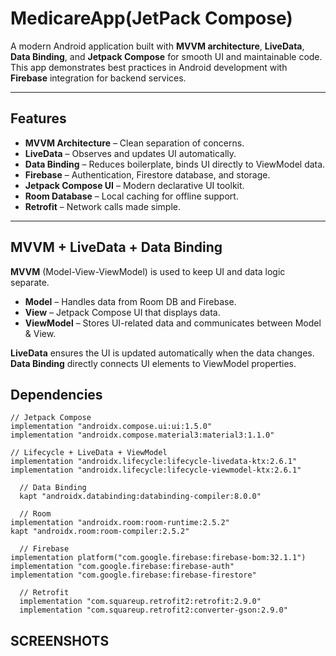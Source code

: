 #  MedicareApp(JetPack Compose)

A modern Android application built with **MVVM architecture**, **LiveData**, **Data Binding**, and **Jetpack Compose** for smooth UI and maintainable code.  
This app demonstrates best practices in Android development with **Firebase** integration for backend services.

---

##  Features

-  **MVVM Architecture** – Clean separation of concerns.
-  **LiveData** – Observes and updates UI automatically.
-  **Data Binding** – Reduces boilerplate, binds UI directly to ViewModel data.
-  **Firebase** – Authentication, Firestore database, and storage.
-  **Jetpack Compose UI** – Modern declarative UI toolkit.
-  **Room Database** – Local caching for offline support.
-  **Retrofit** – Network calls made simple.

---

##  MVVM + LiveData + Data Binding

**MVVM** (Model-View-ViewModel) is used to keep UI and data logic separate.

- **Model** – Handles data from Room DB and Firebase.
- **View** – Jetpack Compose UI that displays data.
- **ViewModel** – Stores UI-related data and communicates between Model & View.

**LiveData** ensures the UI is updated automatically when the data changes.  
**Data Binding** directly connects UI elements to ViewModel properties.
## Dependencies



    // Jetpack Compose
    implementation "androidx.compose.ui:ui:1.5.0"
    implementation "androidx.compose.material3:material3:1.1.0"

    // Lifecycle + LiveData + ViewModel
    implementation "androidx.lifecycle:lifecycle-livedata-ktx:2.6.1"
    implementation "androidx.lifecycle:lifecycle-viewmodel-ktx:2.6.1"

      // Data Binding
      kapt "androidx.databinding:databinding-compiler:8.0.0"

      // Room
    implementation "androidx.room:room-runtime:2.5.2"
    kapt "androidx.room:room-compiler:2.5.2"

      // Firebase
    implementation platform("com.google.firebase:firebase-bom:32.1.1")
    implementation "com.google.firebase:firebase-auth"
    implementation "com.google.firebase:firebase-firestore"

      // Retrofit
      implementation "com.squareup.retrofit2:retrofit:2.9.0"
      implementation "com.squareup.retrofit2:converter-gson:2.9.0"

## SCREENSHOTS



